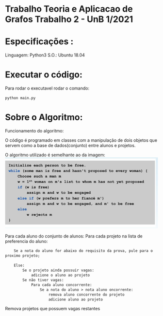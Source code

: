 #  Trabalho Teoria e Aplicacao de Grafos Trabalho 2 - UnB 1/2021

# Especificações :

Linguagem: Python3
S.O.:   Ubuntu 18.04


# Executar o código:
Para rodar o executavel rodar o comando:

` python main.py ` 


# Sobre o Algoritmo:

Funcionamento do algoritmo:

O código é programado em classes com a manipulação de dois objetos que servem como a base de dados(conjunto) entre alunos e projetos.

O algoritmo utilizado é semelhante ao da imagem: 
![Alt text](algorithm.jpeg?raw=true "Algoritmo")




Para cada aluno do conjunto de alunos:
    Para cada projeto na lista de preferencia do aluno:

        Se a nota do aluno for abaixo do requisito da prova, pule para o proximo projeto;

        Else:
            Se o projeto ainda possuir vagas:
                adicione o aluno ao projeto
            Se não tiver vagas:
                Para cada aluno concorrente:
                    Se a nota do aluno > nota aluno oncorrente:
                        remova aluno concorrente do projeto
                        adicione aluno ao projeto

Remova projetos que possuem vagas restantes
